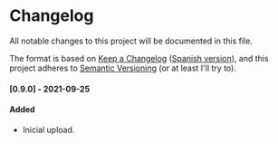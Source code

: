 # Changelog
All notable changes to this project will be documented in this file.

The format is based on [Keep a Changelog](https://keepachangelog.com/en/0.9.0/) ([Spanish version](https://keepachangelog.com/es-ES/0.9.0/)),
and this project adheres to [Semantic Versioning](https://semver.org/spec/v2.0.0.html) (or at least I'll try to).


#### [0.9.0] - 2021-09-25
#### Added
- Inicial upload.